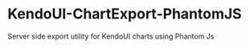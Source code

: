 KendoUI-ChartExport-PhantomJS
=============================

Server side export utility for KendoUI charts using Phantom Js
